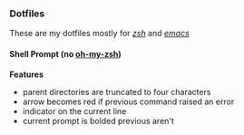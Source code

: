 ### Dotfiles

These are my dotfiles mostly for *[zsh](https://zsh.org)* and *[emacs](https://www.gnu.org/software/emacs/)*

#### Shell Prompt (no [oh-my-zsh](https://ohmyz.sh))
**Features**
- parent directories are truncated to four characters
- arrow becomes red if previous command raised an error
- indicator on the current line
- current prompt is bolded previous aren't
